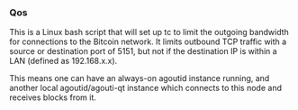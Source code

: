 ### Qos ###

This is a Linux bash script that will set up tc to limit the outgoing bandwidth for connections to the Bitcoin network. It limits outbound TCP traffic with a source or destination port of 5151, but not if the destination IP is within a LAN (defined as 192.168.x.x).

This means one can have an always-on agoutid instance running, and another local agoutid/agouti-qt instance which connects to this node and receives blocks from it.
